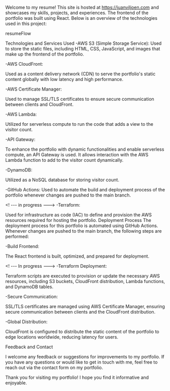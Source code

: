Welcome to my resume! This site is hosted at https://juanviljoen.com and showcases my skills, projects, and experiences. The frontend of the portfolio was built using React. Below is an overview of the technologies used in this project:

resumeFlow

Technologies and Services Used -AWS S3 (Simple Storage Service): Used to store the static files, including HTML, CSS, JavaScript, and images that make up the frontend of the portfolio.

-AWS CloudFront:

Used as a content delivery network (CDN) to serve the portfolio's static content globally with low latency and high performance.

-AWS Certificate Manager:

Used to manage SSL/TLS certificates to ensure secure communication between clients and CloudFront.

-AWS Lambda:

Utilized for serverless compute to run the code that adds a view to the visitor count.

-API Gateway:

To enhance the portfolio with dynamic functionalities and enable serverless compute, an API Gateway is used. It allows interaction with the AWS Lambda function to add to the visitor count dynamically.

-DynamoDB:

Utilized as a NoSQL database for storing visitor count.

-GitHub Actions: Used to automate the build and deployment process of the portfolio whenever changes are pushed to the main branch.

<! --- in progress ---> -Terraform:

Used for infrastructure as code (IAC) to define and provision the AWS resources required for hosting the portfolio. Deployment Process The deployment process for this portfolio is automated using GitHub Actions. Whenever changes are pushed to the main branch, the following steps are performed:

-Build Frontend:

The React frontend is built, optimized, and prepared for deployment.

<! --- In progress ---> -Terraform Deployment:

Terraform scripts are executed to provision or update the necessary AWS resources, including S3 buckets, CloudFront distribution, Lambda functions, and DynamoDB tables.

-Secure Communication:

SSL/TLS certificates are managed using AWS Certificate Manager, ensuring secure communication between clients and the CloudFront distribution.

-Global Distribution:

CloudFront is configured to distribute the static content of the portfolio to edge locations worldwide, reducing latency for users.

Feedback and Contact

I welcome any feedback or suggestions for improvements to my portfolio. If you have any questions or would like to get in touch with me, feel free to reach out via the contact form on my portfolio.

Thank you for visiting my portfolio! I hope you find it informative and enjoyable.
